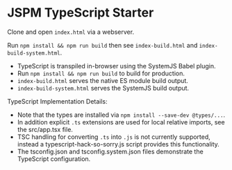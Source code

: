 # JSPM TypeScript Starter

Clone and open `index.html` via a webserver.

Run `npm install && npm run build` then see `index-build.html` and `index-build-system.html`.

* TypeScript is transpiled in-browser using the SystemJS Babel plugin.
* Run `npm install && npm run build` to build for production.
* `index-build.html` serves the native ES module build output.
* `index-build-system.html` serves the SystemJS build output.

TypeScript Implementation Details:

* Note that the types are installed via `npm install --save-dev @types/...`.
* In addition explicit `.ts` extensions are used for local relative imports, see the src/app.tsx file.
* TSC handling for converting `.ts` into `.js` is not currently supported, instead a typescript-hack-so-sorry.js script provides this functionality.
* The tsconfig.json and tsconfig.system.json files demonstrate the TypeScript configuration.
